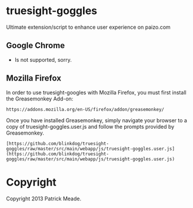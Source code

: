 # truesight-goggles
Ultimate extension/script to enhance user experience on paizo.com

## Google Chrome
* Is not supported, sorry.

## Mozilla Firefox
In order to use truesight-googles with Mozilla Firefox, you must first
install the Greasemonkey Add-on:

    https://addons.mozilla.org/en-US/firefox/addon/greasemonkey/

Once you have installed Greasemonkey, simply navigate your browser to
a copy of truesight-goggles.user.js and follow the prompts provided
by Greasemonkey.

    [https://github.com/blinkdog/truesight-goggles/raw/master/src/main/webapp/js/truesight-goggles.user.js](https://github.com/blinkdog/truesight-goggles/raw/master/src/main/webapp/js/truesight-goggles.user.js)

# Copyright
Copyright 2013 Patrick Meade.
